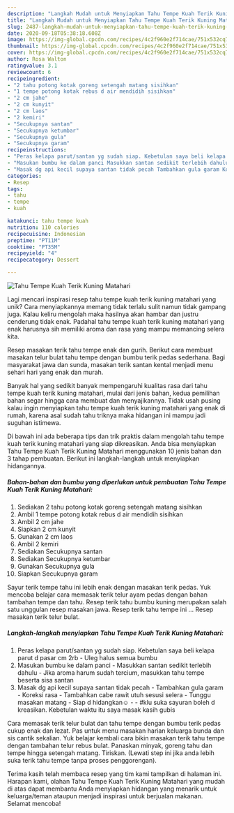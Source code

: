 ```yaml
---
description: "Langkah Mudah untuk Menyiapkan Tahu Tempe Kuah Terik Kuning Matahari Anti Gagal"
title: "Langkah Mudah untuk Menyiapkan Tahu Tempe Kuah Terik Kuning Matahari Anti Gagal"
slug: 2487-langkah-mudah-untuk-menyiapkan-tahu-tempe-kuah-terik-kuning-matahari-anti-gagal
date: 2020-09-18T05:38:18.608Z
image: https://img-global.cpcdn.com/recipes/4c2f960e2f714cae/751x532cq70/tahu-tempe-kuah-terik-kuning-matahari-foto-resep-utama.jpg
thumbnail: https://img-global.cpcdn.com/recipes/4c2f960e2f714cae/751x532cq70/tahu-tempe-kuah-terik-kuning-matahari-foto-resep-utama.jpg
cover: https://img-global.cpcdn.com/recipes/4c2f960e2f714cae/751x532cq70/tahu-tempe-kuah-terik-kuning-matahari-foto-resep-utama.jpg
author: Rosa Walton
ratingvalue: 3.1
reviewcount: 6
recipeingredient:
- "2 tahu potong kotak goreng setengah matang sisihkan"
- "1 tempe potong kotak rebus d air mendidih sisihkan"
- "2 cm jahe"
- "2 cm kunyit"
- "2 cm laos"
- "2 kemiri"
- "Secukupnya santan"
- "Secukupnya ketumbar"
- "Secukupnya gula"
- "Secukupnya garam"
recipeinstructions:
- "Peras kelapa parut/santan yg sudah siap. Kebetulan saya beli kelapa parut d pasar cm 2rb Uleg halus semua bumbu"
- "Masukan bumbu ke dalam panci Masukkan santan sedikit terlebih dahulu Jika aroma harum sudah tercium, masukkan tahu tempe beserta sisa santan"
- "Masak dg api kecil supaya santan tidak pecah Tambahkan gula garam Koreksi rasa Tambahkan cabe rawit utuh sesusi selera Tunggu masakan matang Siap d hidangkan☺️  #klu suka sayuran boleh d kreasikan. Kebetulan waktu itu saya masak kasih gubis"
categories:
- Resep
tags:
- tahu
- tempe
- kuah

katakunci: tahu tempe kuah 
nutrition: 110 calories
recipecuisine: Indonesian
preptime: "PT11M"
cooktime: "PT35M"
recipeyield: "4"
recipecategory: Dessert

---
```



![Tahu Tempe Kuah Terik Kuning Matahari](https://img-global.cpcdn.com/recipes/4c2f960e2f714cae/751x532cq70/tahu-tempe-kuah-terik-kuning-matahari-foto-resep-utama.jpg)

Lagi mencari inspirasi resep tahu tempe kuah terik kuning matahari yang unik? Cara menyiapkannya memang tidak terlalu sulit namun tidak gampang juga. Kalau keliru mengolah maka hasilnya akan hambar dan justru cenderung tidak enak. Padahal tahu tempe kuah terik kuning matahari yang enak harusnya sih memiliki aroma dan rasa yang mampu memancing selera kita.

Resep masakan terik tahu tempe enak dan gurih. Berikut cara membuat masakan telur bulat tahu tempe dengan bumbu terik pedas sederhana. Bagi masyarakat jawa dan sunda, masakan terik santan kental menjadi menu sehari hari yang enak dan murah.

Banyak hal yang sedikit banyak mempengaruhi kualitas rasa dari tahu tempe kuah terik kuning matahari, mulai dari jenis bahan, kedua pemilihan bahan segar hingga cara membuat dan menyajikannya. Tidak usah pusing kalau ingin menyiapkan tahu tempe kuah terik kuning matahari yang enak di rumah, karena asal sudah tahu triknya maka hidangan ini mampu jadi suguhan istimewa.


Di bawah ini ada beberapa tips dan trik praktis dalam mengolah tahu tempe kuah terik kuning matahari yang siap dikreasikan. Anda bisa menyiapkan Tahu Tempe Kuah Terik Kuning Matahari menggunakan 10 jenis bahan dan 3 tahap pembuatan. Berikut ini langkah-langkah untuk menyiapkan hidangannya.

<!--inarticleads1-->

##### Bahan-bahan dan bumbu yang diperlukan untuk pembuatan Tahu Tempe Kuah Terik Kuning Matahari:

1. Sediakan 2 tahu potong kotak goreng setengah matang sisihkan
1. Ambil 1 tempe potong kotak rebus d air mendidih sisihkan
1. Ambil 2 cm jahe
1. Siapkan 2 cm kunyit
1. Gunakan 2 cm laos
1. Ambil 2 kemiri
1. Sediakan Secukupnya santan
1. Sediakan Secukupnya ketumbar
1. Gunakan Secukupnya gula
1. Siapkan Secukupnya garam


Sayur terik tempe tahu ini lebih enak dengan masakan terik pedas. Yuk mencoba belajar cara memasak terik telur ayam pedas dengan bahan tambahan tempe dan tahu. Resep terik tahu bumbu kuning merupakan salah satu unggulan resep masakan jawa. Resep terik tahu tempe ini … Resep masakan terik telur bulat. 

<!--inarticleads2-->

##### Langkah-langkah menyiapkan Tahu Tempe Kuah Terik Kuning Matahari:

1. Peras kelapa parut/santan yg sudah siap. Kebetulan saya beli kelapa parut d pasar cm 2rb - Uleg halus semua bumbu
1. Masukan bumbu ke dalam panci - Masukkan santan sedikit terlebih dahulu - Jika aroma harum sudah tercium, masukkan tahu tempe beserta sisa santan
1. Masak dg api kecil supaya santan tidak pecah - Tambahkan gula garam - Koreksi rasa - Tambahkan cabe rawit utuh sesusi selera - Tunggu masakan matang - Siap d hidangkan☺️ -  - #klu suka sayuran boleh d kreasikan. Kebetulan waktu itu saya masak kasih gubis


Cara memasak terik telur bulat dan tahu tempe dengan bumbu terik pedas cukup enak dan lezat. Pas untuk menu masakan harian keluarga bunda dan sis cantik sekalian. Yuk belajar kembali cara bikin masakan terik tahu tempe dengan tambahan telur rebus bulat. Panaskan minyak, goreng tahu dan tempe hingga setengah matang. Tiriskan. (Lewati step ini jika anda lebih suka terik tahu tempe tanpa proses penggorengan). 

Terima kasih telah membaca resep yang tim kami tampilkan di halaman ini. Harapan kami, olahan Tahu Tempe Kuah Terik Kuning Matahari yang mudah di atas dapat membantu Anda menyiapkan hidangan yang menarik untuk keluarga/teman ataupun menjadi inspirasi untuk berjualan makanan. Selamat mencoba!
